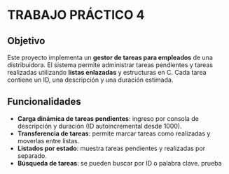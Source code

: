 # TRABAJO PRÁCTICO 4

## Objetivo

Este proyecto implementa un **gestor de tareas para empleados** de una distribuidora. El sistema permite administrar tareas pendientes y tareas realizadas utilizando **listas enlazadas** y estructuras en C. Cada tarea contiene un ID, una descripción y una duración estimada.

## Funcionalidades

- **Carga dinámica de tareas pendientes**: ingreso por consola de descripción y duración (ID autoincremental desde 1000).
- **Transferencia de tareas**: permite marcar tareas como realizadas y moverlas entre listas.
- **Listados por estado**: muestra tareas pendientes y realizadas por separado.
- **Búsqueda de tareas**: se pueden buscar por ID o palabra clave.
prueba